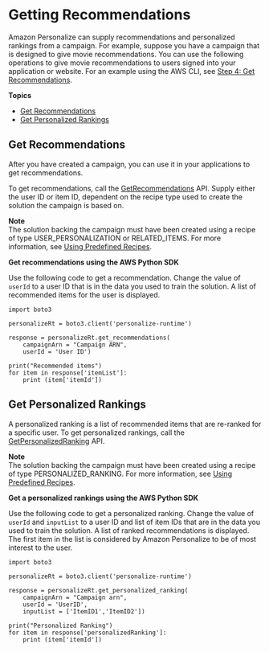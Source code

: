 # Getting Recommendations<a name="getting-recommendations"></a>

Amazon Personalize can supply recommendations and personalized rankings from a campaign\. For example, suppose you have a campaign that is designed to give movie recommendations\. You can use the following operations to give movie recommendations to users signed into your application or website\. For an example using the AWS CLI, see [Step 4: Get Recommendations](getting-started-cli.md#gs-test)\.

**Topics**
+ [Get Recommendations](#recommendations)
+ [Get Personalized Rankings](#rankings)

## Get Recommendations<a name="recommendations"></a>

After you have created a campaign, you can use it in your applications to get recommendations\.

To get recommendations, call the [GetRecommendations](API_RS_GetRecommendations.md) API\. Supply either the user ID or item ID, dependent on the recipe type used to create the solution the campaign is based on\.

**Note**  
The solution backing the campaign must have been created using a recipe of type USER\_PERSONALIZATION or RELATED\_ITEMS\. For more information, see [Using Predefined Recipes](working-with-predefined-recipes.md)\.

**Get recommendations using the AWS Python SDK**

Use the following code to get a recommendation\. Change the value of `userId` to a user ID that is in the data you used to train the solution\. A list of recommended items for the user is displayed\.

```
import boto3

personalizeRt = boto3.client('personalize-runtime')

response = personalizeRt.get_recommendations(
    campaignArn = "Campaign ARN",
    userId = 'User ID')

print("Recommended items")
for item in response['itemList']:
    print (item['itemId'])
```

## Get Personalized Rankings<a name="rankings"></a>

A personalized ranking is a list of recommended items that are re\-ranked for a specific user\. To get personalized rankings, call the [GetPersonalizedRanking](API_RS_GetPersonalizedRanking.md) API\.

**Note**  
The solution backing the campaign must have been created using a recipe of type PERSONALIZED\_RANKING\. For more information, see [Using Predefined Recipes](working-with-predefined-recipes.md)\.

**Get a personalized rankings using the AWS Python SDK**

Use the following code to get a personalized ranking\. Change the value of `userId` and `inputList` to a user ID and list of item IDs that are in the data you used to train the solution\. A list of ranked recommendations is displayed\. The first item in the list is considered by Amazon Personalize to be of most interest to the user\.

```
import boto3

personalizeRt = boto3.client('personalize-runtime')

response = personalizeRt.get_personalized_ranking(
    campaignArn = "Campaign arn",
    userId = 'UserID',
    inputList = ['ItemID1','ItemID2'])

print("Personalized Ranking")
for item in response['personalizedRanking']:
    print (item['itemId'])
```